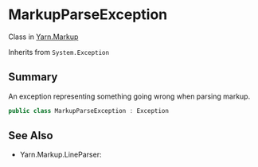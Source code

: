 # MarkupParseException

Class in [Yarn.Markup](api/csharp/yarn.markup.md)

Inherits from `System.Exception`

## Summary


An exception representing something going wrong when parsing markup.


```csharp
public class MarkupParseException : Exception
```

## See Also

* Yarn.Markup.LineParser: 

